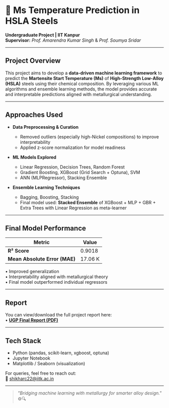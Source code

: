 # 🔬 Ms Temperature Prediction in HSLA Steels

**Undergraduate Project | IIT Kanpur**  
**Supervisor:** _Prof. Amarendra Kumar Singh_ & _Prof. Soumya Sridar_

---

## Project Overview

This project aims to develop a **data-driven machine learning framework** to predict the **Martensite Start Temperature (Ms)** of **High-Strength Low-Alloy (HSLA)** steels using their chemical composition. By leveraging various ML algorithms and ensemble learning methods, the model provides accurate and interpretable predictions aligned with metallurgical understanding.

---

## Approaches Used

- **Data Preprocessing & Curation**  
  - Removed outliers (especially high-Nickel compositions) to improve interpretability  
  - Applied z-score normalization for model readiness

- **ML Models Explored**  
  - Linear Regression, Decision Trees, Random Forest  
  - Gradient Boosting, XGBoost (Grid Search + Optuna), SVM  
  - ANN (MLPRegressor), Stacking Ensemble

- **Ensemble Learning Techniques**  
  - Bagging, Boosting, Stacking  
  - Final model used: **Stacked Ensemble** of XGBoost + MLP + GBR + Extra Trees with Linear Regression as meta-learner

---

## Final Model Performance

| Metric | Value |
|--------|-------|
| **R² Score** | 0.9018 |
| **Mean Absolute Error (MAE)** | 17.06 K |

• Improved generalization  
• Interpretability aligned with metallurgical theory  
• Final model outperformed individual regressors

---

## Report

You can view/download the full project report here:  
• [**UGP Final Report (PDF)**](./UGP.pdf)

---

## Tech Stack

- Python (pandas, scikit-learn, xgboost, optuna)
- Jupyter Notebook
- Matplotlib / Seaborn (visualization)

For queries, feel free to reach out:  
📧 shikharc22@iitk.ac.in  

---

> _"Bridging machine learning with metallurgy for smarter alloy design."_ ⚙️🔍

